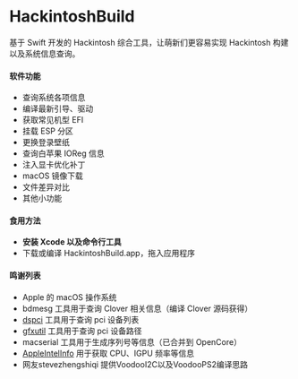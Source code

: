 HackintoshBuild
===============

基于 Swift 开发的 Hackintosh 综合工具，让萌新们更容易实现 Hackintosh 构建以及系统信息查询。

#### 软件功能
- 查询系统各项信息
- 编译最新引导、驱动
- 获取常见机型 EFI
- 挂载 ESP 分区
- 更换登录壁纸
- 查询白苹果 IOReg 信息
- 注入显卡优化补丁
- macOS 镜像下载
- 文件差异对比
- 其他小功能

#### 食用方法
- **安装 Xcode 以及命令行工具**
- 下载或编译 HackintoshBuild.app，拖入应用程序

#### 鸣谢列表
- Apple 的 macOS 操作系统
- bdmesg 工具用于查询 Clover 相关信息（编译 Clover 源码获得）
- [dspci](https://github.com/MuntashirAkon/DPCIManager) 工具用于查询 pci 设备列表
- [gfxutil](https://github.com/acidanthera/gfxutil) 工具用于查询 pci 设备路径
- macserial 工具用于生成序列号等信息（已合并到 OpenCore）
- [AppleIntelInfo](https://github.com/Piker-Alpha/AppleIntelInfo) 用于获取 CPU、IGPU 频率等信息
- 网友stevezhengshiqi 提供VoodooI2C以及VoodooPS2编译思路
